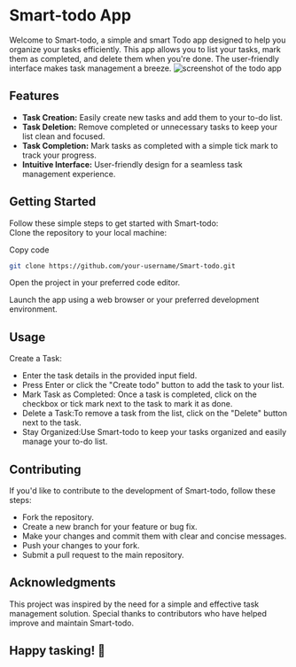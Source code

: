 # Smart-todo App

Welcome to Smart-todo, a simple and smart Todo app designed to help you organize your tasks efficiently. This app allows you to list your tasks, mark them as completed, and delete them when you're done. The user-friendly interface makes task management a breeze.
<img src="" alt="screenshot of the todo app"/>

## Features

- **Task Creation:** Easily create new tasks and add them to your to-do list.
- **Task Deletion:** Remove completed or unnecessary tasks to keep your list clean and focused.
- **Task Completion:** Mark tasks as completed with a simple tick mark to track your progress.
- **Intuitive Interface:** User-friendly design for a seamless task management experience.

## Getting Started

Follow these simple steps to get started with Smart-todo:</br>
Clone the repository to your local machine:

Copy code
```bash
git clone https://github.com/your-username/Smart-todo.git
```
Open the project in your preferred code editor.

Launch the app using a web browser or your preferred development environment.

## Usage
Create a Task:

- Enter the task details in the provided input field.
- Press Enter or click the "Create todo" button to add the task to your list.
- Mark Task as Completed: Once a task is completed, click on the checkbox or tick mark next to the task to mark it as done.
- Delete a Task:To remove a task from the list, click on the "Delete" button next to the task.
- Stay Organized:Use Smart-todo to keep your tasks organized and easily manage your to-do list.

## Contributing
If you'd like to contribute to the development of Smart-todo, follow these steps:

- Fork the repository.
- Create a new branch for your feature or bug fix.
- Make your changes and commit them with clear and concise messages.
- Push your changes to your fork.
- Submit a pull request to the main repository.


## Acknowledgments
This project was inspired by the need for a simple and effective task management solution.
Special thanks to contributors who have helped improve and maintain Smart-todo.</br>
## Happy tasking! 🚀
